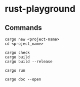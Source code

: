 # rust-playground

## Commands

```
cargo new <project-name>
cd <project_name>

cargo check
cargo build
cargo build --release

cargo run

cargo doc --open
```
